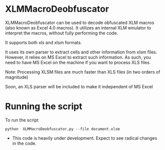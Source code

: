 # XLMMacroDeobfuscator
XLMMacroDeobfuscator can be used to decode obfuscated XLM macros (also known as Excel 4.0 macros). It utilizes an internal XLM emulator to interpret the macros, without fully performing the code.

It supports both xls and xlsm formats. 

It uses its own parser to extract cells and other information from xlsm files. However, it relies on MS Excel to extract such information. As such, you need to have MS Excel on the machine if you want to process XLS files.

Note: Processing XLSM files are much faster than XLS files (in two orders of magnitude)

Soon, an XLS parser will be included to make it independent of MS Excel

# Running the script
To run the script 

```
python  XLMMacroDeobfuscator.py --file document.xlsm
```

* This code is heavily under development. Expect to see radical changes in the code.
